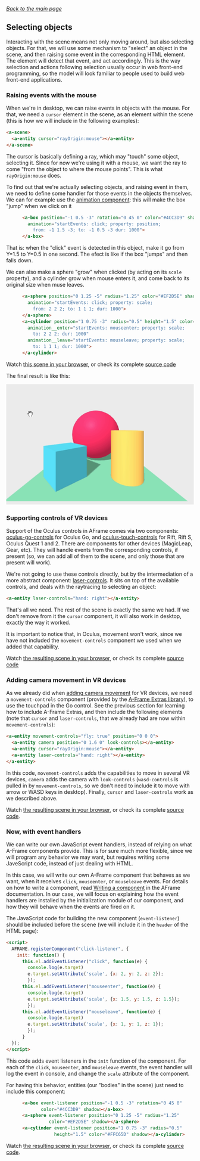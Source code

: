 
*[Back to the main page](../README.md)*

## Selecting objects

Interacting with the scene means not only moving around,
but also selecting objects.
For that, we will use some mechanism to "select" an object in the scene,
and then raising some event in the corresponding HTML element.
The element will detect that event, and act accordingly.
This is the way selection and actions following selection usually occur in
web front-end programming, so the model will look familiar to people used to
build web front-end applications.

### Raising events with the mouse

When we're in desktop, we can raise events in objects with the mouse.
For that, we need a `cursor` element in the scene,
as an element within the scene
(this is how we will include in the following examples):

```html
<a-scene>
  <a-entity cursor="rayOrigin:mouse"></a-entity>
</a-scene>
```

The cursor is basically defining a ray, which may "touch"
some object, selecting it. Since for now we're using it with a mouse,
we want the ray to come "from the object to where the mouse points".
This is what `rayOrigin:mouse` does.

To find out that we're actually selecting objects, and raising event in them,
we need to define some handler for those events in the objects themselves.
We can for example use the
[animation component](https://aframe.io/docs/1.2.0/components/animation.html):
this will make the box "jump" when we click on it

```html
      <a-box position="-1 0.5 -3" rotation="0 45 0" color="#4CC3D9" shadow
        animation="startEvents: click; property: position;
          from: -1 1.5 -3; to: -1 0.5 -3 dur: 1000">
      </a-box>
```

That is: when the "click" event is detected in this object,
make it go from Y=1.5 to Y=0.5 in one second.
The efect is like if the box "jumps" and then falls down.

We can also make a sphere "grow" when clicked (by acting on its `scale` property),
and a cylinder grow when mouse enters it, and come back to its original size
when muse leaves.

```html
      <a-sphere position="0 1.25 -5" radius="1.25" color="#EF2D5E" shadow
        animation="startEvents: click; property: scale;
          from: 2 2 2; to: 1 1 1; dur: 1000">
      </a-sphere>
      <a-cylinder position="1 0.75 -3" radius="0.5" height="1.5" color="#FFC65D" shadow
        animation__enter="startEvents: mouseenter; property: scale;
          to: 2 2 2; dur: 1000"
        animation__leave="startEvents: mouseleave; property: scale;
          to: 1 1 1; dur: 1000">
      </a-cylinder>

```

Watch [this scene in your browser](selection-mouse.html),
or check its complete [source code](https://github.com/jgbarah/aframe-playground/blob/master/interaction-02/selection-mouse.html)

The final result is like this:

![Selecting elements with the mouse](aframe-selection-mouse.gif)

### Supporting controls of VR devices

Support of the Oculus controls in AFrame comes via
two components: 
[oculus-go-controls](https://aframe.io/docs/1.2.0/components/oculus-go-controls.html)
for Oculus Go, and
[oculus-touch-controls](https://aframe.io/docs/1.2.0/components/oculus-touch-controls.html)
for Rift, Rift S, Oculus Quest 1 and 2. There are components
for other devices (MagicLeap, Gear, etc).
They will handle events from the corresponding controls, if present
(so, we can add all of them to the scene, and only those that are present will work).

We're not going to use these controls directly, but by the intermediation of
a more abstract component:
[laser-controls](https://aframe.io/docs/1.2.0/components/laser-controls.html).
It sits on top of the available controls, and deals
with the raytracing to selecting an object:

```html
<a-entity laser-controls="hand: right"></a-entity>
```

That's all we need. The rest of the scene is exactly the same we had.
If we don't remove from it the `cursor` component, it will also work
in desktop, exactly the way it worked.

It is important to notice that, in Oculus, movement won't work,
since we have not included the `movement-controls` component we used when
we added that capability.

Watch [the resulting scene in your browser](selection.html),
or check its complete [source code](https://github.com/jgbarah/aframe-playground/blob/master/interaction-02/selection.html)

### Adding camera movement in VR devices

As we already did when [adding camera movement](../interaction-01/README.md)
for VR devices, we need a `movement-controls` component
(provided by the [A-Frame Extras library](https://github.com/donmccurdy/aframe-extras)),
to use the touchpad in the Go control.
See the previous section for learning how to include A-Frame Extras,
and then include the following elements (note that `cursor` and 
`laser-controls`, that we already had are now within `movement-controls`):

```html
<a-entity movement-controls="fly: true" position="0 0 0">
  <a-entity camera position="0 1.6 0" look-controls></a-entity>
  <a-entity cursor="rayOrigin:mouse"></a-entity>
  <a-entity laser-controls="hand: right"></a-entity>
</a-entity>
```

In this code, `movement-controls` adds the capabilities to move in several VR devices,
`camera` adds the camera with `look-controls` (`wasd-controls` is pulled in by `movement-controls`,
so we don't need to include it to move with arrow or WASD keys in desktop).
Finally, `cursor` and `laser-controls` work as we described above.

Watch [the resulting scene in your browser](selection-2.html),
or check its complete [source code](https://github.com/jgbarah/aframe-playground/blob/master/interaction-02/selection-2.html).

### Now, with event handlers

We can write our own JavaScript event handlers, instead of relying
on what A-Frame components provide. This is for sure much more flexible,
since we will program any behavior we may want, but requires writing some
JaveScript code, instead of just dealing with HTML.

In this case, we will write our own A-Frame component
that behaves as we want, when it receives `click`, `mouseenter`, or
`mouseleave` events. For details on how to write a component,
read [Writing a component](https://aframe.io/docs/1.2.0/introduction/writing-a-component.html)
in the AFrame documentation.
In our case, we will focus on explaining how the event handlers
are installed by the initialization module of our component,
and how they will behave when the events are fired on it.

The JavaScript code for building the new component (`event-listener`)
should be included before the scene (we will include it in the `header` of the
HTML page):

```html
<script>
  AFRAME.registerComponent("click-listener", {
    init: function() {
      this.el.addEventListener("click", function(e) {
        console.log(e.target)
        e.target.setAttribute('scale', {x: 2, y: 2, z: 2});
        });
      this.el.addEventListener("mouseenter", function(e) {
        console.log(e.target)
        e.target.setAttribute('scale', {x: 1.5, y: 1.5, z: 1.5});
        });
      this.el.addEventListener("mouseleave", function(e) {
        console.log(e.target)
        e.target.setAttribute('scale', {x: 1, y: 1, z: 1});
        });
      }
  });
</script>
```

This code adds event listeners in the `init` function of the component.
For each of the `click`, `mouseenter`, and `mouseleave` events,
the event handler will log the event in console, and change
the `scale` attribute of the component.

For having this behavior, entities (our "bodies" in the scene)
just need to include this component:

```html
      <a-box event-listener position="-1 0.5 -3" rotation="0 45 0"
             color="#4CC3D9" shadow></a-box>
      <a-sphere event-listener position="0 1.25 -5" radius="1.25"
                color="#EF2D5E" shadow></a-sphere>
      <a-cylinder event-listener position="1 0.75 -3" radius="0.5"
                  height="1.5" color="#FFC65D" shadow></a-cylinder>
```

Watch [the resulting scene in your browser](selection-3.html),
or check its complete [source code](https://github.com/jgbarah/aframe-playground/blob/master/interaction-02/selection-3.html).
